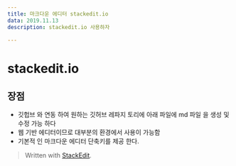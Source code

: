 ```yaml
---
title: 마크다운 에디터 stackedit.io
data: 2019.11.13
description: stackedit.io 사용하자

---
```

# stackedit.io
 
 ## 장점 

 - 깃헙브 와 연동 하여 원하는 깃허브 레파지 토리에 아래 파일에  md 파일 을 생성 및 수정 가능 하다 
 - 웹 기반 에디터이므로 대부분의 환경에서 사용이 가능함
 -  기본적 인 마크다운 에디터 단축키를 제공 한다.  



> Written with [StackEdit](https://stackedit.io/).
<!--stackedit_data:
eyJoaXN0b3J5IjpbMjA0OTk1ODY5NywtMzcwMjA2MDI0XX0=
-->